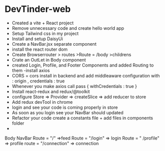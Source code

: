 # DevTinder-web

- Created a vite + React project
- Remove unnecessary code  and  create hello  world app 
- Setup Tailwind css in my project
- Install and setup DaisyUi 
- Create a NavBar.jsx separate component 
- install the react router dom 
- Create Browserrouter > routes >Route = /body >childrens
- Crate an OutLet in Body component
- created Login, Profile, and Footer Components and added Routing to them 
-install axios 
- CORS =  cors install in backend and add middleaware  configuration with : origin , credentials : true
- Whenever you make  axios call pass { withCredentials : true } 
- Install react-redux and redux/@toolkit 
- configure Store => Provider => createSlice => add reducer to store 
- Add redux devTool in chrome 
- login and see your code is coming properly in store 
- As soon as you login see your NavBar should updated
- Refactor your code  create a constants file +  add files in components folder 
-








Body 
     NavBar
     Route = "/" =>feed 
     Route = "/login" => login
     Route = " /profile" => profile
     route = "/connection" => connection
